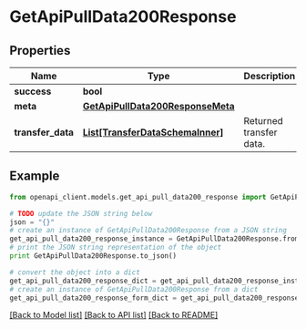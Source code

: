 # GetApiPullData200Response


## Properties

Name | Type | Description | Notes
------------ | ------------- | ------------- | -------------
**success** | **bool** |  | [optional] 
**meta** | [**GetApiPullData200ResponseMeta**](GetApiPullData200ResponseMeta.md) |  | [optional] 
**transfer_data** | [**List[TransferDataSchemaInner]**](TransferDataSchemaInner.md) | Returned transfer data. | [optional] 

## Example

```python
from openapi_client.models.get_api_pull_data200_response import GetApiPullData200Response

# TODO update the JSON string below
json = "{}"
# create an instance of GetApiPullData200Response from a JSON string
get_api_pull_data200_response_instance = GetApiPullData200Response.from_json(json)
# print the JSON string representation of the object
print GetApiPullData200Response.to_json()

# convert the object into a dict
get_api_pull_data200_response_dict = get_api_pull_data200_response_instance.to_dict()
# create an instance of GetApiPullData200Response from a dict
get_api_pull_data200_response_form_dict = get_api_pull_data200_response.from_dict(get_api_pull_data200_response_dict)
```
[[Back to Model list]](../README.md#documentation-for-models) [[Back to API list]](../README.md#documentation-for-api-endpoints) [[Back to README]](../README.md)


